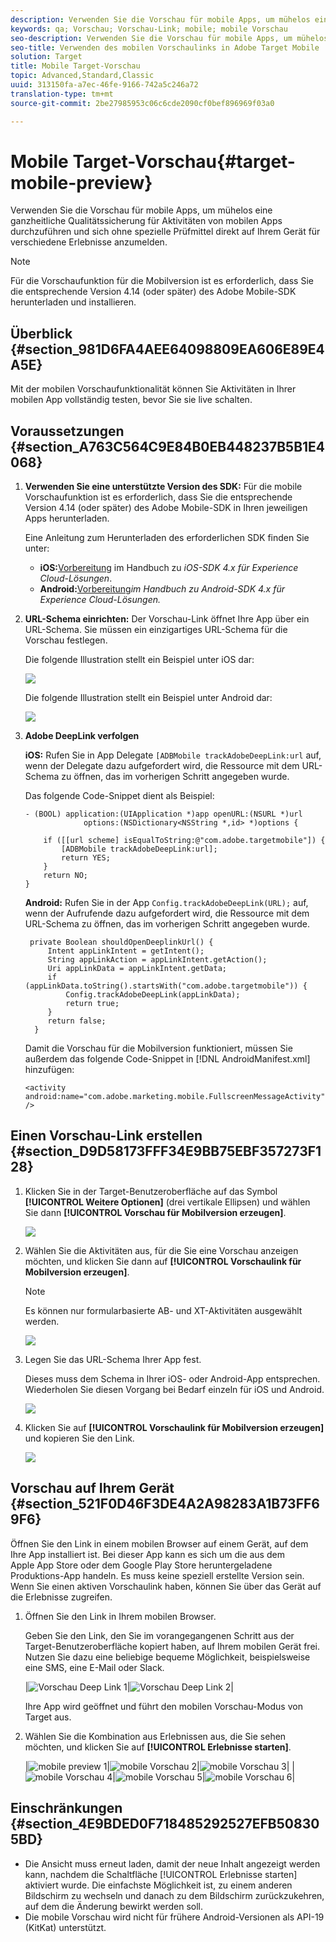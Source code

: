 ```yaml
---
description: Verwenden Sie die Vorschau für mobile Apps, um mühelos eine ganzheitliche Qualitätssicherung für Aktivitäten von mobilen Apps durchzuführen und sich ohne spezielle Prüfmittel direkt auf Ihrem Gerät für verschiedene Erlebnisse anzumelden.
keywords: qa; Vorschau; Vorschau-Link; mobile; mobile Vorschau
seo-description: Verwenden Sie die Vorschau für mobile Apps, um mühelos eine ganzheitliche Qualitätssicherung für Aktivitäten von mobilen Apps durchzuführen und sich ohne spezielle Prüfmittel direkt auf Ihrem Gerät für verschiedene Erlebnisse anzumelden.
seo-title: Verwenden des mobilen Vorschaulinks in Adobe Target Mobile
solution: Target
title: Mobile Target-Vorschau
topic: Advanced,Standard,Classic
uuid: 313150fa-a7ec-46fe-9166-742a5c246a72
translation-type: tm+mt
source-git-commit: 2be27985953c06c6cde2090cf0bef896969f03a0

---
```



# Mobile Target-Vorschau{#target-mobile-preview}

Verwenden Sie die Vorschau für mobile Apps, um mühelos eine ganzheitliche Qualitätssicherung für Aktivitäten von mobilen Apps durchzuführen und sich ohne spezielle Prüfmittel direkt auf Ihrem Gerät für verschiedene Erlebnisse anzumelden.

>[!NOTE]
>
>Für die Vorschaufunktion für die Mobilversion ist es erforderlich, dass Sie die entsprechende Version 4.14 (oder später) des Adobe Mobile-SDK herunterladen und installieren.

## Überblick {#section_981D6FA4AEE64098809EA606E89E4A5E}

Mit der mobilen Vorschaufunktionalität können Sie Aktivitäten in Ihrer mobilen App vollständig testen, bevor Sie sie live schalten.

## Voraussetzungen {#section_A763C564C9E84B0EB448237B5B1E4068}

1. **Verwenden Sie eine unterstützte Version des SDK:** Für die mobile Vorschaufunktion ist es erforderlich, dass Sie die entsprechende Version 4.14 (oder später) des Adobe Mobile-SDK in Ihren jeweiligen Apps herunterladen.

   Eine Anleitung zum Herunterladen des erforderlichen SDK finden Sie unter:

   * **iOS:**[Vorbereitung](https://marketing.adobe.com/resources/help/en_US/mobile/ios/requirements.html) im Handbuch zu *iOS-SDK 4.x für Experience Cloud-Lösungen*.
   * **Android:**[Vorbereitung](https://marketing.adobe.com/resources/help/en_US/mobile/android/requirements.html)*im Handbuch zu Android-SDK 4.x für Experience Cloud-Lösungen.*

1. **URL-Schema einrichten:** Der Vorschau-Link öffnet Ihre App über ein URL-Schema. Sie müssen ein einzigartiges URL-Schema für die Vorschau festlegen.

   Die folgende Illustration stellt ein Beispiel unter iOS dar:

   ![](assets/mobile-preview-url-scheme-ios.png)

   Die folgende Illustration stellt ein Beispiel unter Android dar:

   ![](assets/Android_Deeplink.png)

1. **Adobe DeepLink verfolgen**

   **iOS:** Rufen Sie in App Delegate `[ADBMobile trackAdobeDeepLink:url` auf, wenn der Delegate dazu aufgefordert wird, die Ressource mit dem URL-Schema zu öffnen, das im vorherigen Schritt angegeben wurde.

   Das folgende Code-Snippet dient als Beispiel:

   ```
   - (BOOL) application:(UIApplication *)app openURL:(NSURL *)url 
                options:(NSDictionary<NSString *,id> *)options { 
   
       if ([[url scheme] isEqualToString:@"com.adobe.targetmobile"]) { 
           [ADBMobile trackAdobeDeepLink:url]; 
           return YES; 
       } 
       return NO; 
   } 
   ```

   **Android:** Rufen Sie in der App `Config.trackAdobeDeepLink(URL);` auf, wenn der Aufrufende dazu aufgefordert wird, die Ressource mit dem URL-Schema zu öffnen, das im vorherigen Schritt angegeben wurde.

   ```
    private Boolean shouldOpenDeeplinkUrl() { 
        Intent appLinkIntent = getIntent(); 
        String appLinkAction = appLinkIntent.getAction(); 
        Uri appLinkData = appLinkIntent.getData; 
        if (appLinkData.toString().startsWith("com.adobe.targetmobile")) { 
            Config.trackAdobeDeepLink(appLinkData); 
            return true; 
        } 
        return false; 
     }
   ```

   Damit die Vorschau für die Mobilversion funktioniert, müssen Sie außerdem das folgende Code-Snippet in [!DNL AndroidManifest.xml] hinzufügen:

   ```
   <activity android:name="com.adobe.marketing.mobile.FullscreenMessageActivity" />
   ```

## Einen Vorschau-Link erstellen {#section_D9D58173FFF34E9BB75EBF357273F128}

1. Klicken Sie in der Target-Benutzeroberfläche auf das Symbol **[!UICONTROL Weitere Optionen]** (drei vertikale Ellipsen) und wählen Sie dann **[!UICONTROL Vorschau für Mobilversion erzeugen]**.

   ![](assets/mobile-preview-create.png)

1. Wählen Sie die Aktivitäten aus, für die Sie eine Vorschau anzeigen möchten, und klicken Sie dann auf **[!UICONTROL Vorschaulink für Mobilversion erzeugen]**.

   >[!NOTE]
   >
   >Es können nur formularbasierte AB- und XT-Aktivitäten ausgewählt werden.

   ![](assets/mobile-preview-select-activities.png)

1. Legen Sie das URL-Schema Ihrer App fest.

   Dieses muss dem Schema in Ihrer iOS- oder Android-App entsprechen. Wiederholen Sie diesen Vorgang bei Bedarf einzeln für iOS und Android.

   ![](assets/mobile-preview-enter-url-scheme.png)

1. Klicken Sie auf **[!UICONTROL Vorschaulink für Mobilversion erzeugen]** und kopieren Sie den Link.

   ![](assets/mobile-preview-generate-and-copy.png)

## Vorschau auf Ihrem Gerät {#section_521F0D46F3DE4A2A98283A1B73FF69F6}

Öffnen Sie den Link in einem mobilen Browser auf einem Gerät, auf dem Ihre App installiert ist. Bei dieser App kann es sich um die aus dem Apple App Store oder dem Google Play Store heruntergeladene Produktions-App handeln. Es muss keine speziell erstellte Version sein. Wenn Sie einen aktiven Vorschaulink haben, können Sie über das Gerät auf die Erlebnisse zugreifen.

1. Öffnen Sie den Link in Ihrem mobilen Browser.

   Geben Sie den Link, den Sie im vorangegangenen Schritt aus der Target-Benutzeroberfläche kopiert haben, auf Ihrem mobilen Gerät frei. Nutzen Sie dazu eine beliebige bequeme Möglichkeit, beispielsweise eine SMS, eine E-Mail oder Slack.

   |![Vorschau Deep Link 1](/help/c-target-mobile-app/assets/mobile-preview-open-deeplink.png)|![Vorschau Deep Link 2](/help/c-target-mobile-app/assets/mobile-preview-open-app.png)|

   Ihre App wird geöffnet und führt den mobilen Vorschau-Modus von Target aus.

1. Wählen Sie die Kombination aus Erlebnissen aus, die Sie sehen möchten, und klicken Sie auf **[!UICONTROL Erlebnisse starten]**.

   |![mobile preview 1](/help/c-target-mobile-app/assets/mobile-preview-experience-selection-1.png)|![mobile Vorschau 2](/help/c-target-mobile-app/assets/mobile-preview-experience-result-1-france.png)|![mobile Vorschau 3](/help/c-target-mobile-app/assets/mobile-preview-experience-result-1-shipfree.png)|
|![mobile Vorschau 4](/help/c-target-mobile-app/assets/mobile-preview-experience-selection-2.png)|![mobile Vorschau 5](/help/c-target-mobile-app/assets/mobile-preview-experience-result-2-aus.png)|![mobile Vorschau 6](/help/c-target-mobile-app/assets/mobile-preview-experience-result-2-10off.png)|

## Einschränkungen {#section_4E9BDED0F718485292527EFB508305BD}

* Die Ansicht muss erneut laden, damit der neue Inhalt angezeigt werden kann, nachdem die Schaltfläche [!UICONTROL Erlebnisse starten] aktiviert wurde. Die einfachste Möglichkeit ist, zu einem anderen Bildschirm zu wechseln und danach zu dem Bildschirm zurückzukehren, auf dem die Änderung bewirkt werden soll.
* Die mobile Vorschau wird nicht für frühere Android-Versionen als API-19 (KitKat) unterstützt.